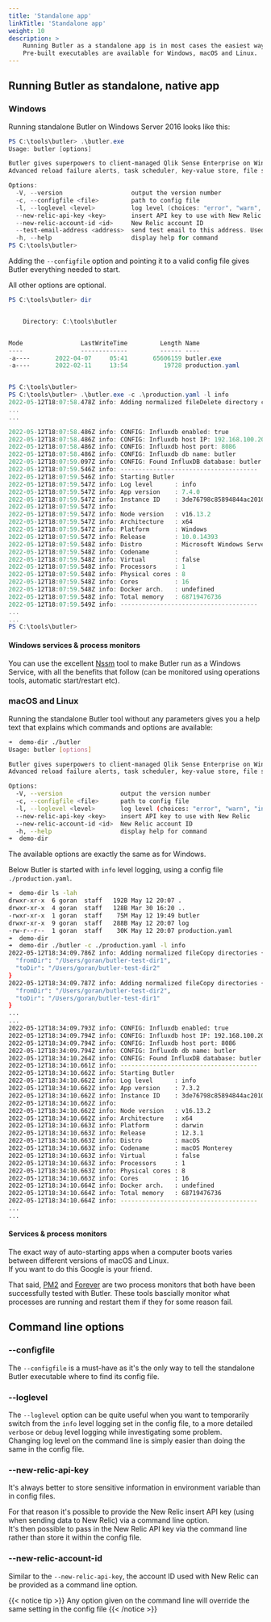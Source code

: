 ```yaml
---
title: 'Standalone app'
linkTitle: 'Standalone app'
weight: 10
description: >
    Running Butler as a standalone app is in most cases the easiest way to use Butler. <br>
    Pre-built executables are available for Windows, macOS and Linux.
---
```


<!-- {{% pageinfo %}}
This is a placeholder page that shows you how to use this template site.
{{% /pageinfo %}} -->

## Running Butler as standalone, native app

### Windows

Running standalone Butler on Windows Server 2016 looks like this:

```powershell
PS C:\tools\butler> .\butler.exe
Usage: butler [options]

Butler gives superpowers to client-managed Qlik Sense Enterprise on Windows!
Advanced reload failure alerts, task scheduler, key-value store, file system access and much more.

Options:
  -V, --version                   output the version number
  -c, --configfile <file>         path to config file
  -l, --loglevel <level>          log level (choices: "error", "warn", "info", "verbose", "debug", "silly")
  --new-relic-api-key <key>       insert API key to use with New Relic
  --new-relic-account-id <id>     New Relic account ID
  --test-email-address <address>  send test email to this address. Used to verify email settings in the config file.
  -h, --help                      display help for command
PS C:\tools\butler>
```

Adding the `--configfile` option and pointing it to a valid config file gives Butler everything needed to start.

All other options are optional.

```powershell
PS C:\tools\butler> dir


    Directory: C:\tools\butler


Mode                LastWriteTime         Length Name
----                -------------         ------ ----
-a----       2022-04-07     05:41       65606159 butler.exe
-a----       2022-02-11     13:54          19728 production.yaml


PS C:\tools\butler>
PS C:\tools\butler> .\butler.exe -c .\production.yaml -l info
2022-05-12T18:07:58.478Z info: Adding normalized fileDelete directory c:\temp
...
...

2022-05-12T18:07:58.486Z info: CONFIG: Influxdb enabled: true
2022-05-12T18:07:58.486Z info: CONFIG: Influxdb host IP: 192.168.100.20
2022-05-12T18:07:58.486Z info: CONFIG: Influxdb host port: 8086
2022-05-12T18:07:58.486Z info: CONFIG: Influxdb db name: butler
2022-05-12T18:07:59.097Z info: CONFIG: Found InfluxDB database: butler
2022-05-12T18:07:59.546Z info: --------------------------------------
2022-05-12T18:07:59.546Z info: Starting Butler
2022-05-12T18:07:59.547Z info: Log level      : info
2022-05-12T18:07:59.547Z info: App version    : 7.4.0
2022-05-12T18:07:59.547Z info: Instance ID    : 3de76798c85894844ac20100cf2142c9a58cc90d7e9dd31a22c94b68048c3ee5
2022-05-12T18:07:59.547Z info:
2022-05-12T18:07:59.547Z info: Node version   : v16.13.2
2022-05-12T18:07:59.547Z info: Architecture   : x64
2022-05-12T18:07:59.547Z info: Platform       : Windows
2022-05-12T18:07:59.547Z info: Release        : 10.0.14393
2022-05-12T18:07:59.548Z info: Distro         : Microsoft Windows Server 2016 Standard
2022-05-12T18:07:59.548Z info: Codename       : 
2022-05-12T18:07:59.548Z info: Virtual        : false
2022-05-12T18:07:59.548Z info: Processors     : 1
2022-05-12T18:07:59.548Z info: Physical cores : 8
2022-05-12T18:07:59.548Z info: Cores          : 16
2022-05-12T18:07:59.548Z info: Docker arch.   : undefined
2022-05-12T18:07:59.548Z info: Total memory   : 68719476736
2022-05-12T18:07:59.549Z info: --------------------------------------
...
...
PS C:\tools\butler>
```

#### Windows services & process monitors

You can use the excellent [Nssm](https://nssm.cc/) tool to make Butler run as a Windows Service, with all the benefits that follow (can be monitored using operations tools, automatic start/restart etc).

### macOS and Linux

Running the standalone Butler tool without any parameters gives you a help text that explains which commands and options are available:

```bash
➜  demo-dir ./butler
Usage: butler [options]

Butler gives superpowers to client-managed Qlik Sense Enterprise on Windows!
Advanced reload failure alerts, task scheduler, key-value store, file system access and much more.

Options:
  -V, --version                output the version number
  -c, --configfile <file>      path to config file
  -l, --loglevel <level>       log level (choices: "error", "warn", "info", "verbose", "debug", "silly")
  --new-relic-api-key <key>    insert API key to use with New Relic
  --new-relic-account-id <id>  New Relic account ID
  -h, --help                   display help for command
➜  demo-dir
```

The available options are exactly the same as for Windows.

Below Butler is started with `info` level logging, using a config file `./production.yaml`.

```bash
➜  demo-dir ls -lah
drwxr-xr-x  6 goran  staff   192B May 12 20:07 .
drwxr-xr-x  4 goran  staff   128B Mar 30 16:20 ..
-rwxr-xr-x  1 goran  staff    75M May 12 19:49 butler
drwxr-xr-x  9 goran  staff   288B May 12 20:07 log
-rw-r--r--  1 goran  staff    30K May 12 20:07 production.yaml
➜  demo-dir
➜  demo-dir ./butler -c ./production.yaml -l info
2022-05-12T18:34:09.786Z info: Adding normalized fileCopy directories {
  "fromDir": "/Users/goran/butler-test-dir1",
  "toDir": "/Users/goran/butler-test-dir2"
}
2022-05-12T18:34:09.787Z info: Adding normalized fileCopy directories {
  "fromDir": "/Users/goran/butler-test-dir2",
  "toDir": "/Users/goran/butler-test-dir1"
}
...
...
2022-05-12T18:34:09.793Z info: CONFIG: Influxdb enabled: true
2022-05-12T18:34:09.794Z info: CONFIG: Influxdb host IP: 192.168.100.20
2022-05-12T18:34:09.794Z info: CONFIG: Influxdb host port: 8086
2022-05-12T18:34:09.794Z info: CONFIG: Influxdb db name: butler
2022-05-12T18:34:10.264Z info: CONFIG: Found InfluxDB database: butler
2022-05-12T18:34:10.661Z info: --------------------------------------
2022-05-12T18:34:10.662Z info: Starting Butler
2022-05-12T18:34:10.662Z info: Log level      : info
2022-05-12T18:34:10.662Z info: App version    : 7.3.2
2022-05-12T18:34:10.662Z info: Instance ID    : 3de76798c85894844ac20100cf2142c9a58cc90d7e9dd31a22c94b68048c3ee5
2022-05-12T18:34:10.662Z info:
2022-05-12T18:34:10.662Z info: Node version   : v16.13.2
2022-05-12T18:34:10.662Z info: Architecture   : x64
2022-05-12T18:34:10.663Z info: Platform       : darwin
2022-05-12T18:34:10.663Z info: Release        : 12.3.1
2022-05-12T18:34:10.663Z info: Distro         : macOS
2022-05-12T18:34:10.663Z info: Codename       : macOS Monterey
2022-05-12T18:34:10.663Z info: Virtual        : false
2022-05-12T18:34:10.663Z info: Processors     : 1
2022-05-12T18:34:10.663Z info: Physical cores : 8
2022-05-12T18:34:10.663Z info: Cores          : 16
2022-05-12T18:34:10.664Z info: Docker arch.   : undefined
2022-05-12T18:34:10.664Z info: Total memory   : 68719476736
2022-05-12T18:34:10.664Z info: --------------------------------------
...
...
```

#### Services & process monitors

The exact way of auto-starting apps when a computer boots varies between different versions of macOS and Linux.  
If you want to do this Google is your friend.

That said, [PM2](https://github.com/Unitech/pm2) and [Forever](https://github.com/foreverjs/forever) are two process monitors that both have been successfully tested with Butler. These tools bascially monitor what processes are running and restart them if they for some reason fail.

## Command line options

### \-\-configfile

The `--configfile` is a must-have as it's the only way to tell the standalone Butler executable where to find its config file.

### \-\-loglevel

The `--loglevel` option can be quite useful when you want to temporarily switch from the `info` level logging set in the config file, to a more detailed `verbose` or `debug` level logging while investigating some problem.  
Changing log level on the command line is simply easier than doing the same in the config file.

### \-\-new-relic-api-key

It's always better to store sensitive information in environment variable than in config files.

For that reason it's possible to provide the New Relic insert API key (using when sending data to New Relic) via a command line option.  
It's then possible to pass in the New Relic API key via the command line rather than store it within the config file.

### \-\-new-relic-account-id

Similar to the `--new-relic-api-key`, the account ID used with New Relic can be provided as a command line option.

{{< notice tip >}}
Any option given on the command line will override the same setting in the config file
{{< /notice >}}
